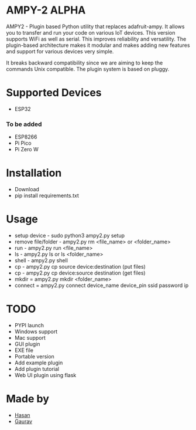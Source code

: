 # AMPY-2 ALPHA

AMPY2 - Plugin based Python utility that replaces adafruit-ampy. It allows you to transfer and run your code on various IoT devices. This version supports WiFi as well as serial. This improves reliability and versatility.  The plugin-based architecture makes it modular and makes adding new features and support for various devices very simple.
	
It breaks backward compatibility since we are aiming to keep the commands Unix compatible. 
The plugin system is based on pluggy.

# Supported Devices
  * ESP32
### To be added
  * ESP8266
  * Pi Pico
  * Pi Zero W

# Installation
  * Download
  * pip install requirements.txt

# Usage
* setup device - sudo python3 ampy2.py setup
* remove file/folder - ampy2.py rm <file_name> or <folder_name>
* run - ampy2.py run <file_name>
* ls - ampy2.py ls or ls <folder_name>
* shell - ampy2.py shell
* cp - ampy2.py cp source device:destination (put files)
* cp - ampy2.py cp device:source destination (get files)
* mkdir = ampy2.py mkdir <folder_name>
* connect = ampy2.py connect device_name device_pin ssid password ip 

# TODO
* PYPI launch
* Windows support
* Mac support
* GUI plugin
* EXE file
* Portable version
* Add example plugin 
* Add plugin tutorial
* Web UI plugin using flask

# Made by
* [Hasan](https://curiouswala.com/)
* [Gaurav](https://gauravn.com/)


